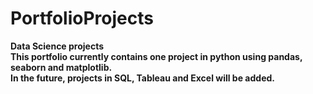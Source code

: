 # PortfolioProjects
<b>Data Science projects<b> <br>
This portfolio currently contains one project in python using pandas, seaborn and matplotlib. <br>
In the future, projects in SQL, Tableau and Excel will be added.
